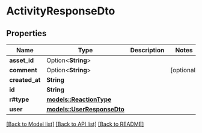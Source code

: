 # ActivityResponseDto

## Properties

Name | Type | Description | Notes
------------ | ------------- | ------------- | -------------
**asset_id** | Option<**String**> |  | 
**comment** | Option<**String**> |  | [optional]
**created_at** | **String** |  | 
**id** | **String** |  | 
**r#type** | [**models::ReactionType**](ReactionType.md) |  | 
**user** | [**models::UserResponseDto**](UserResponseDto.md) |  | 

[[Back to Model list]](../README.md#documentation-for-models) [[Back to API list]](../README.md#documentation-for-api-endpoints) [[Back to README]](../README.md)


